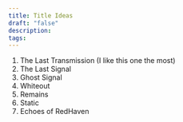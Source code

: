 ```yaml
---
title: Title Ideas
draft: "false"
description: 
tags:
---
```



1. The Last Transmission (I like this one the most)
2. The Last Signal
3. Ghost Signal
4. Whiteout
5. Remains
6. Static
7. Echoes of RedHaven